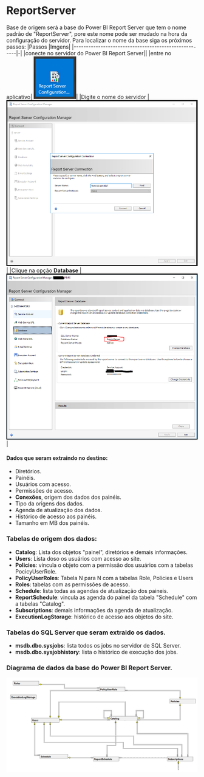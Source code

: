 # ReportServer

Base de origem será a base do Power BI Report Server que tem o nome padrão de "ReportServer", pore este nome pode ser mudado na hora da configuração do servidor.
Para localizar o nome da base siga os próximos passos:
|Passos |Imgens|
|------------------------------------------------------|-|
|conecte no servidor do Power BI Report Server||
|entre no aplicativo| ![alt text](https://github.com/maxabelardo/MonitorPowerBIReportServer/blob/main/imagens/icone_power_bi_repot_server.PNG?raw=true)|
|Digite o nome do servidor | ![alt text](https://github.com/maxabelardo/MonitorPowerBIReportServer/blob/main/imagens/Report_server_00.PNG?raw=true)|
|Clique na opção __Database__ | ![alt text](https://github.com/maxabelardo/MonitorPowerBIReportServer/blob/main/imagens/Report_server_02.PNG?raw=true)|


#### Dados que seram extraindo no destino:
- Diretórios.
- Painéis.
- Usuários com acesso.
- Permissões de acesso.
- __Conexões__, origem dos dados dos painéis.
- Tipo da origens dos dados.
- Agenda de atualização dos dados.
- Histórico de acesso aos painéis.
- Tamanho em MB dos painéis.


### Tabelas de origem dos dados:
- __Catalog__: Lista dos objetos "painel", diretórios e demais informações.
- __Users__: Lista doso os usuários com acesso ao site.
- __Policies__: vincula o objeto com a permissão dos usuários com a tabelas PocicyUserRole.
- __PolicyUserRoles__: Tabela N para N com a tabelas Role, Policies e Users
- __Roles__: tabelas com as permissões de acesso.
- __Schedule__: lista todas as agendas de atualização dos paineis. 
- __ReportSchedule__: vincula as agenda do painel da tabela "Schedule" com a tabelas "Catalog".
- __Subscriptions__: demais informações da agenda de atualização.
- __ExecutionLogStorage__: histórico de acesso aos objetos do site.

### Tabelas do SQL Server que seram extraido os dados.
- __msdb.dbo.sysjobs__: lista todos os jobs no servidor de SQL Server.
- __msdb.dbo.sysjobhistory__: lista o histórico de execução dos jobs.

### Diagrama de dados da base do Power BI Report Server.
![alt text](https://github.com/maxabelardo/MonitorPowerBIReportServer/blob/main/imagens/diagramaDadosPBIRS.PNG?raw=true)



